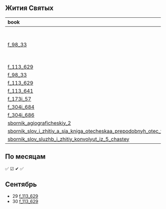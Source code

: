 ## Жития Святых

| book                                                                                                                                                                         | Заголовок | handwriting | **Сентябрь** |                         1                         |  2  |  3  |
|:-----------------------------------------------------------------------------------------------------------------------------------------------------------------------------|-----------|:-----------:|--------------|:-------------------------------------------------:|:---:|:---:|
| [f_98_33][f_98_33]                                                                                                                                                           |           |      6      |              | <ul><li>- [x] item1</li><li>- [ ] item2</li></ul> |     |     |
| [f_113_629][f_113_629]                                                                                                                                                       |           |      7      |              |                :white_check_mark:                 |     |     |
| [f_98_33][f_98_33]                                                                                                                                                           |           |      6      |              |                                                   |     |     |
| [f_113_629][f_113_629]                                                                                                                                                       |           |      7      |              |                                                   |     |     |
| [f_113_641][f_113_641]                                                                                                                                                       |           |      9      |              |                                                   |     |     |
| [f_173i_57][f_173i_57]                                                                                                                                                       |           |      8      |              |                                                   |     |     |
| [f_304i_684][f_304i_684]                                                                                                                                                     |           |      7      |              |                                                   |     |     |
| [f_304i_686][f_304i_686]                                                                                                                                                     |           |      8      |              |                                                   |     |     |
| [sbornik_agiograficheskiy_2][sbornik_agiograficheskiy_2]                                                                                                                     |           |      7      |              |                                                   |     |     |
| [sbornik_slov_i_zhitiy_a_sia_kniga_otecheskaa_prepodobnyh_otec_velikih_pustynnozhitel][sbornik_slov_i_zhitiy_a_sia_kniga_otecheskaa_prepodobnyh_otec_velikih_pustynnozhitel] |           |      7      |              |                                                   |     |     |
| [sbornik_slov_sluzhb_i_zhitiy_konvolyut_iz_5_chastey][sbornik_slov_sluzhb_i_zhitiy_konvolyut_iz_5_chastey]                                                                   |           |      5      |              |                                                   |     |     |

## По месяцам

:white_check_mark:
☑
✔
✅


## Сентябрь

- 29 [f_113_629][f_113_629]
- 30 [f_113_629][f_113_629]

[sbornik_agiograficheskiy_2]: ../../books/neb/from_nlr/sbornik_agiograficheskiy_2.md

[sbornik_slov_i_zhitiy_a_sia_kniga_otecheskaa_prepodobnyh_otec_velikih_pustynnozhitel]: ../../books/neb/from_rsl/sbornik_slov_i_zhitiy_a_sia_kniga_otecheskaa_prepodobnyh_otec_velikih_pustynnozhitel.md

[sbornik_slov_sluzhb_i_zhitiy_konvolyut_iz_5_chastey]: ../../books/neb/from_nlr/sbornik_slov_sluzhb_i_zhitiy_konvolyut_iz_5_chastey.md


[f_98_33]: ../../books/rsl/rsl98/f_98_33.md

[f_113_629]: ../../books/rsl/rsl113/f_113_629.md

[f_113_641]: ../../books/rsl/rsl113/f_113_641.md

[f_173i_57]: ../../books/rsl/rsl173_i/f_173i_57.md

[f_304i_684]: ../../books/rsl/rsl304_i/f_304i_684.md

[f_304i_686]: ../../books/rsl/rsl304_i/f_304i_686.md

